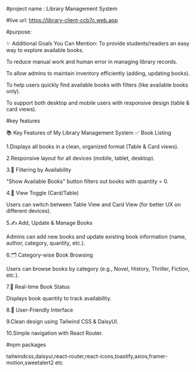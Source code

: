 #project name : Library Management System

#live url: https://library-client-ccb7c.web.app

#purpose: 

✨ Additional Goals You Can Mention:
To provide students/readers an easy way to explore available books.

To reduce manual work and human error in managing library records.

To allow admins to maintain inventory efficiently (adding, updating books).

To help users quickly find available books with filters (like available books only).

To support both desktop and mobile users with responsive design (table & card views).


#key features

📚 Key Features of My Library Management System
✅ Book Listing

1.Displays all books in a clean, organized format (Table & Card views).

2.Responsive layout for all devices (mobile, tablet, desktop).

3.🔎 Filtering by Availability

"Show Available Books" button filters out books with quantity = 0.

4.🔄 View Toggle (Card/Table)

Users can switch between Table View and Card View (for better UX on different devices).

5.✍️ Add, Update & Manage Books

Admins can add new books and update existing book information (name, author, category, quantity, etc.).

6.🗂️ Category-wise Book Browsing

Users can browse books by category (e.g., Novel, History, Thriller, Fiction, etc.).

7.📅 Real-time Book Status

Displays book quantity to track availability.

8.🧠 User-Friendly Interface

9.Clean design using Tailwind CSS & DaisyUI.

10.Simple navigation with React Router.

#npm packages

tailwindcss,daisyui,react-router,react-icons,toastify,axios,framer-motion,sweetalert2 etc